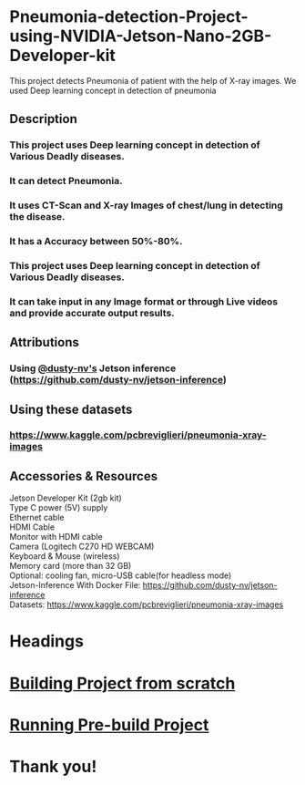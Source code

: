  # Pneumonia-detection-Project-using-NVIDIA-Jetson-Nano-2GB-Developer-kit
This project detects Pneumonia of patient with the help of X-ray images. We used Deep learning concept in detection of pneumonia
## Description

  
### This project uses Deep learning concept in detection of Various Deadly diseases.

### It can  detect Pneumonia.

### It uses CT-Scan and X-ray Images of chest/lung in detecting the disease.

### It has a Accuracy between 50%-80%.

### This project uses Deep learning concept in detection of Various Deadly diseases.

### It can take input in any Image format or through Live videos and provide accurate output results.


## Attributions

### Using [@dusty-nv's](https://github.com/dusty-nv/) Jetson inference (https://github.com/dusty-nv/jetson-inference)

## Using these datasets

### https://www.kaggle.com/pcbreviglieri/pneumonia-xray-images

## Accessories & Resources

Jetson Developer Kit (2gb kit) <br />
Type C power (5V) supply <br />
Ethernet cable <br />
HDMI Cable <br />
Monitor with HDMI cable <br />
Camera (Logitech C270 HD WEBCAM) <br />
Keyboard & Mouse (wireless) <br />
Memory card (more than 32 GB) <br />
Optional: cooling fan, micro-USB cable(for headless mode) <br />
Jetson-Inference With Docker File: https://github.com/dusty-nv/jetson-inference <br />
Datasets: https://www.kaggle.com/pcbreviglieri/pneumonia-xray-images <br />

# Headings

# [Building Project from scratch](https://github.com/THEGURUJ1/AI-for-Healthcare-Project-using-NVIDIA-Jetson-Nano-2GB-Developer-kit/blob/main/Building%20Project%20from%20scratch.md)
# [Running Pre-build Project](https://github.com/Ashutosh808/Pneumonia-detection-using-jetson-nano-kit/blob/main/Building%20Project%20from%20scratch.md )

# Thank you!

